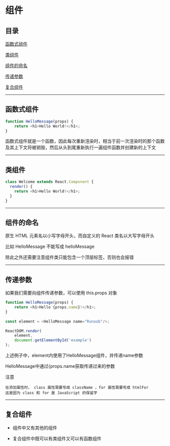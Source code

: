 # 组件

## 目录

[函数式组件](#jump1)

[类组件](#jump2)

[组件的命名](#jump3)

[传递参数](#jump4)

[复合组件](#jump5)

---	

<span id="jump1"></span>

## 函数式组件

```javascript
function HelloMessage(props) {
    return <h1>Hello World!</h1>;
}
```

函数式组件就是一个函数，因此每次重新渲染时，相当于前一次渲染时的那个函数及其上下文将被销毁，然后从头到尾重新执行一遍组件函数并创建新的上下文

---

<span id="jump2"></span>

## 类组件

```javascript
class Welcome extends React.Component {
  render() {
    return <h1>Hello World!</h1>;
  }
}
```

---

<span id="jump3"></span>

## 组件的命名

原生 HTML 元素名以小写字母开头，而自定义的 React 类名以大写字母开头

比如 HelloMessage 不能写成 helloMessage

除此之外还需要注意组件类只能包含一个顶层标签，否则也会报错

---

<span id="jump4"></span>

## 传递参数

如果我们需要向组件传递参数，可以使用 this.props 对象

```javascript
function HelloMessage(props) {
    return <h1>Hello {props.name}!</h1>;
}
 
const element = <HelloMessage name="Runoob"/>;
 
ReactDOM.render(
    element,
    document.getElementById('example')
);
```

上述例子中，element内使用了HelloMessage组件，并传递name参数

HelloMessage中通过{props.name获取传递过来的参数

注意

```
在添加属性时， class 属性需要写成 className ，for 属性需要写成 htmlFor 
这是因为 class 和 for 是 JavaScript 的保留字
```

---

<span id="jump5"></span>

## 复合组件

- 组件中又有其他的组件

- 复合组件中既可以有类组件又可以有函数组件
